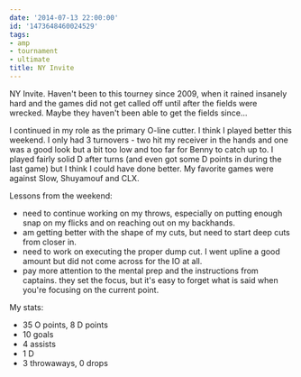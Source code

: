 ```yaml
---
date: '2014-07-13 22:00:00'
id: '1473648460024529'
tags:
- amp
- tournament
- ultimate
title: NY Invite
---
```


NY Invite. Haven't been to this tourney since 2009, when it rained insanely hard and the games did not get called off until after the fields were wrecked. Maybe they haven't been able to get the fields since...

I continued in my role as the primary O-line cutter. I think I played better this weekend. I only had 3 turnovers - two hit my receiver in the hands and one was a good look but a bit too low and too far for Benny to catch up to. I played fairly solid D after turns (and even got some D points in during the last game) but I think I could have done better. My favorite games were against Slow, Shuyamouf and CLX.

Lessons from the weekend: 

- need to continue working on my throws, especially on putting enough snap on my flicks and on reaching out on my backhands.
- am getting better with the shape of my cuts, but need to start deep cuts from closer in.
- need to work on executing the proper dump cut. I went upline a good amount but did not come across for the IO at all.
- pay more attention to the mental prep and the instructions from captains. they set the focus, but it's easy to forget what is said when you're focusing on the current point.

My stats:

- 35 O points, 8 D points
- 10 goals
- 4 assists
- 1 D
- 3 throwaways, 0 drops
